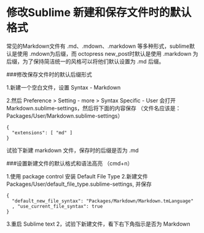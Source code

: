修改Sublime 新建和保存文件时的默认格式
======================================
常见的Markdown文件有 .md、.mdown、.markdown 等多种形式，sublime默认是使用 .mdown为后缀，而 octopress new_post时默认是使用 .markdown 为后缀，为了保持简洁统一的风格可以将他们默认设置为 .md 后缀。

###修改保存文件时的默认后缀形式

1.新建一个空白文件，设置 Syntax - Markdown

2.然后 Preference > Setting - more > Syntax Specific - User 会打开 Markdown.sublime-settings，然后将下面的内容保存 （文件名应该是：Packages/User/Markdown.sublime-settings）

    {
      "extensions": [ "md" ]
    }

试验下新建 markdown 文件，保存时的后缀是否为 .md

###设置新建文件的默认格式和语法高亮 （cmd+n）

1.使用 package control 安装 Default File Type
2.新建文件 Packages/User/default_file_type.sublime-settings, 并保存

    {
      "default_new_file_syntax": "Packages/Markdown/Markdown.tmLanguage"
      , "use_current_file_syntax": true
    }

3.重启 Sublime text 2，试验下新建文件，看下右下角指示是否为 Markdown
